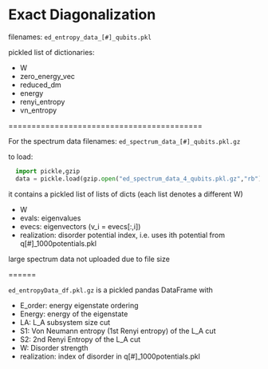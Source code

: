 # Exact Diagonalization

filenames: `ed_entropy_data_[#]_qubits.pkl`


pickled list of dictionaries:
- W
- zero_energy_vec
- reduced_dm
- energy
- renyi_entropy
- vn_entropy

==========================================  

For the spectrum data
filenames: `ed_spectrum_data_[#]_qubits.pkl.gz`

to load:
```python
  import pickle,gzip
  data = pickle.load(gzip.open("ed_spectrum_data_4_qubits.pkl.gz","rb"))
```

it contains a pickled list of lists of dicts (each list denotes a different W)
- W
- evals: eigenvalues
- evecs: eigenvectors (v_i = evecs[:,i])
- realization: disorder potential index, i.e. uses ith potential from q[#]_1000potentials.pkl

large spectrum data not uploaded due to file size

======  

`ed_entropyData_df.pkl.gz` is a pickled pandas DataFrame with

- E_order: energy eigenstate ordering 
- Energy: energy of the eigenstate 
- LA: L_A subsystem size cut 
- S1: Von Neumann entropy (1st Renyi entropy) of the L_A cut 
- S2: 2nd Renyi Entropy of the L_A cut 
- W: Disorder strength 
- realization: index of disorder in q[#]_1000potentials.pkl 

